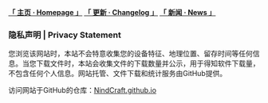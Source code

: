 **[「 主页 · Homepage 」](https://nindcraft.github.io/) [「 更新 · Changelog 」](https://nindcraft.github.io/c) [「 新闻 · News 」](https://nindcraft.github.io/n)**
### 隐私声明 | Privacy Statement

您浏览该网站时，本站不会特意收集您的设备特征、地理位置、留存时间等任何信息。当您下载文件时，本站会收集文件的下载数量并公示，用于得知软件下载量，不包含任何个人信息。网站托管、文件下载和统计服务由GitHub提供。

访问网站于GitHub的仓库：[NindCraft.github.io](https://gthub.com/NindCraft/NindCraft.github.io)
